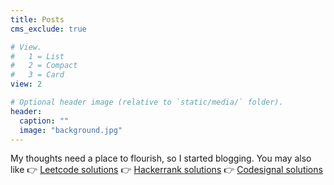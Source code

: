 ```yaml
---
title: Posts
cms_exclude: true

# View.
#   1 = List
#   2 = Compact
#   3 = Card
view: 2

# Optional header image (relative to `static/media/` folder).
header:
  caption: ""
  image: "background.jpg"
---
```


My thoughts need a place to flourish, so I started blogging. You may also like
👉 [Leetcode solutions](/leetcode) 👉 [Hackerrank solutions](/hackerrank) 👉 [Codesignal solutions](/codesignal)
